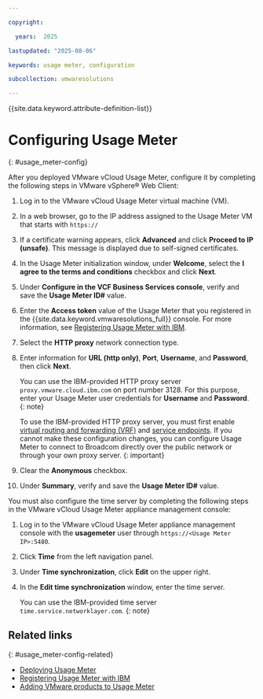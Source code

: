 ```yaml
---

copyright:

  years:  2025

lastupdated: "2025-08-06"

keywords: usage meter, configuration

subcollection: vmwaresolutions

---
```


{{site.data.keyword.attribute-definition-list}}

# Configuring Usage Meter
{: #usage_meter-config}

After you deployed VMware vCloud Usage Meter, configure it by completing the following steps in VMware vSphere® Web Client:

1. Log in to the VMware vCloud Usage Meter virtual machine (VM).
2. In a web browser, go to the IP address assigned to the Usage Meter VM that starts with `https://`
3. If a certificate warning appears, click **Advanced** and click **Proceed to IP (unsafe)**. This message is displayed due to self-signed certificates.
4. In the Usage Meter initialization window, under **Welcome**, select the **I agree to the terms and conditions** checkbox and click **Next**.
5. Under **Configure in the VCF Business Services console**, verify and save the **Usage Meter ID#** value.
6. Enter the **Access token** value of the Usage Meter that you registered in the {{site.data.keyword.vmwaresolutions_full}} console. For more information, see [Registering Usage Meter with IBM](/docs/vmwaresolutions?topic=vmwaresolutions-usage_meter-register).
7. Select the **HTTP proxy** network connection type.
8. Enter information for **URL (http only)**, **Port**, **Username**, and **Password**, then click **Next**.

   You can use the IBM-provided HTTP proxy server `proxy.vmware.cloud.ibm.com` on port number 3128. For this purpose, enter your Usage Meter user credentials for **Username** and **Password**.
   {: note}

   To use the IBM-provided HTTP proxy server, you must first enable [virtual routing and forwarding (VRF)](/docs/account?topic=account-vrf-service-endpoint&interface=ui#vrf) and [service endpoints](/docs/account?topic=account-vrf-service-endpoint&interface=ui#service-endpoint). If you cannot make these configuration changes, you can configure Usage Meter to connect to Broadcom directly over the public network or through your own proxy server.
   {: important}

9. Clear the **Anonymous** checkbox.
10. Under **Summary**, verify and save the **Usage Meter ID#** value.

You must also configure the time server by completing the following steps in the VMware vCloud Usage Meter appliance management console:

1. Log in to the VMware vCloud Usage Meter appliance management console with the **usagemeter** user through `https://<Usage Meter IP>:5480`.
2. Click **Time** from the left navigation panel.
3. Under **Time synchronization**, click **Edit** on the upper right.
4. In the **Edit time synchronization** window, enter the time server.

   You can use the IBM-provided time server `time.service.networklayer.com`.
   {: note}

## Related links
{: #usage_meter-config-related}

* [Deploying Usage Meter](/docs/vmwaresolutions?topic=vmwaresolutions-usage_meter-deploy)
* [Registering Usage Meter with IBM](/docs/vmwaresolutions?topic=vmwaresolutions-usage_meter-register)
* [Adding VMware products to Usage Meter](/docs/vmwaresolutions?topic=vmwaresolutions-usage_meter-add)
